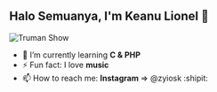 ## Halo Semuanya, I'm Keanu Lionel 👋

![Truman Show](https://media2.giphy.com/media/v1.Y2lkPTc5MGI3NjExZGh6M2NrZjFzYTJ6NDRreTh2ejZ5dWJhZ2FwYnJnZTN0NWlhY3VjZiZlcD12MV9pbnRlcm5hbF9naWZfYnlfaWQmY3Q9Zw/CHYjhfBd34tCE/giphy.gif)

<!--
**keanulimen/keanulimen** is a ✨ _special_ ✨ repository because its `README.md` (this file) appears on your GitHub profile.

Here are some ideas to get you started:

- 🔭 I’m currently working on ...
- 👯 I’m looking to collaborate on ...
- 🤔 I’m looking for help with ...
- 💬 Ask me about ...
- 😄 Pronouns: ...
-->

- 🌱 I’m currently learning **C & PHP**
- ⚡ Fun fact: I love ****music****
- 📫 How to reach me: **Instagram** => @zyiosk :shipit:
